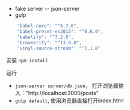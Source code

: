
- fake server -- json-server
- gulp

```javascript
    "babel-core": "^6.7.6",
    "babel-preset-es2015": "^6.6.0",
    "babelify": "^7.2.0",
    "browserify": "^13.0.0",
    "vinyl-source-stream": "^1.1.0"
```

安装 `npm install`

运行

- `json-server server/db.json`， 打开浏览器输入："http://localhost:3000/posts"
- `gulp default`, 使用浏览器直接打开index.html


